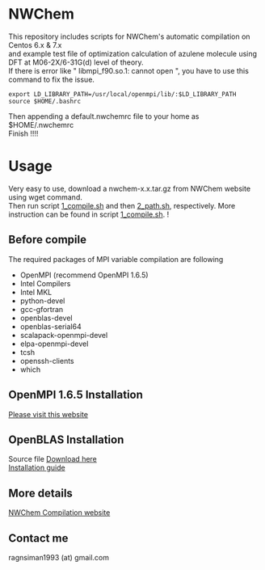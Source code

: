 # NWChem
This repository includes scripts for NWChem's automatic compilation on Centos 6.x &amp; 7.x <br />
and example test file of optimization calculation of azulene molecule using DFT at M06-2X/6-31G(d) level of theory.
<br />
If there is error like " libmpi_f90.so.1: cannot open ", you have to use this command to fix the issue.
```
export LD_LIBRARY_PATH=/usr/local/openmpi/lib/:$LD_LIBRARY_PATH
source $HOME/.bashrc
```
Then appending a default.nwchemrc file to your home as $HOME/.nwchemrc <br />
Finish !!!!

# Usage
Very easy to use, download a nwchem-x.x.tar.gz from NWChem website using wget command. <br />
Then run script [1_compile.sh](https://github.com/rangsimanketkaew/NWChem/blob/master/1_compile.sh) and then [2_path.sh](https://github.com/rangsimanketkaew/NWChem/blob/master/2_path.sh), respectively. More instruction can be found in script [1_compile.sh](https://github.com/rangsimanketkaew/NWChem/blob/master/1_compile.sh). !

## Before compile
The required packages of MPI variable compilation are following <br />
* OpenMPI (recommend OpenMPI 1.6.5) <br />
* Intel Compilers <br />
* Intel MKL <br />
* python-devel <br />
* gcc-gfortran <br />
* openblas-devel <br />
* openblas-serial64 <br />
* scalapack-openmpi-devel <br />
* elpa-openmpi-devel <br />
* tcsh <br />
* openssh-clients <br />
* which

## OpenMPI 1.6.5 Installation
[Please visit this website](http://lsi.ugr.es/~jmantas/pdp/ayuda/datos/instalaciones/Install_OpenMPI_en.pdf)

## OpenBLAS Installation
Source file [Download here](https://www.open-mpi.org/software/ompi/v1.6/) <br />
[Installation guide](https://github.com/xianyi/OpenBLAS/wiki/Installation-Guide)

## More details
[NWChem Compilation website](http://www.nwchem-sw.org/index.php/Compiling_NWChem)

## Contact me
ragnsiman1993 (at) gmail.com
